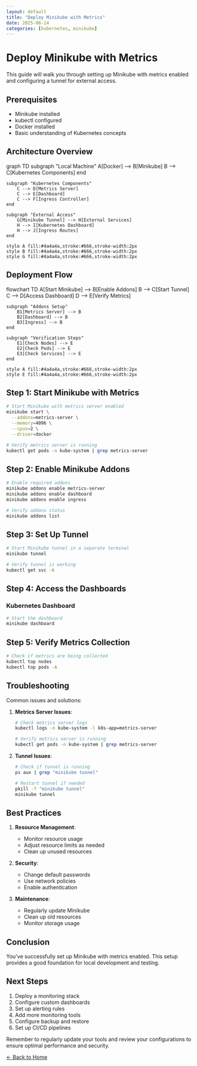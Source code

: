 ```yaml
---
layout: default
title: "Deploy Minikube with Metrics"
date: 2025-06-14
categories: [kubernetes, minikube]
---
```


# Deploy Minikube with Metrics

This guide will walk you through setting up Minikube with metrics enabled and configuring a tunnel for external access.

## Prerequisites

- Minikube installed
- kubectl configured
- Docker installed
- Basic understanding of Kubernetes concepts

## Architecture Overview

<div class="mermaid">
graph TD
    subgraph "Local Machine"
        A[Docker] --> B[Minikube]
        B --> C[Kubernetes Components]
    end
    
    subgraph "Kubernetes Components"
        C --> D[Metrics Server]
        C --> E[Dashboard]
        C --> F[Ingress Controller]
    end
    
    subgraph "External Access"
        G[Minikube Tunnel] --> H[External Services]
        H --> I[Kubernetes Dashboard]
        H --> J[Ingress Routes]
    end
    
    style A fill:#4a4a4a,stroke:#666,stroke-width:2px
    style B fill:#4a4a4a,stroke:#666,stroke-width:2px
    style G fill:#4a4a4a,stroke:#666,stroke-width:2px
</div>

## Deployment Flow

<div class="mermaid">
flowchart TD
    A[Start Minikube] --> B[Enable Addons]
    B --> C[Start Tunnel]
    C --> D[Access Dashboard]
    D --> E[Verify Metrics]
    
    subgraph "Addons Setup"
        B1[Metrics Server] --> B
        B2[Dashboard] --> B
        B3[Ingress] --> B
    end
    
    subgraph "Verification Steps"
        E1[Check Nodes] --> E
        E2[Check Pods] --> E
        E3[Check Services] --> E
    end
    
    style A fill:#4a4a4a,stroke:#666,stroke-width:2px
    style E fill:#4a4a4a,stroke:#666,stroke-width:2px
</div>

## Step 1: Start Minikube with Metrics

```bash
# Start Minikube with metrics server enabled
minikube start \
  --addons=metrics-server \
  --memory=4096 \
  --cpus=2 \
  --driver=docker

# Verify metrics server is running
kubectl get pods -n kube-system | grep metrics-server
```

## Step 2: Enable Minikube Addons

```bash
# Enable required addons
minikube addons enable metrics-server
minikube addons enable dashboard
minikube addons enable ingress

# Verify addons status
minikube addons list
```

## Step 3: Set Up Tunnel

```bash
# Start Minikube tunnel in a separate terminal
minikube tunnel

# Verify tunnel is working
kubectl get svc -A
```

## Step 4: Access the Dashboards

### Kubernetes Dashboard
```bash
# Start the dashboard
minikube dashboard
```

## Step 5: Verify Metrics Collection

```bash
# Check if metrics are being collected
kubectl top nodes
kubectl top pods -A
```

## Troubleshooting

Common issues and solutions:

1. **Metrics Server Issues**:
   ```bash
   # Check metrics server logs
   kubectl logs -n kube-system -l k8s-app=metrics-server
   
   # Verify metrics server is running
   kubectl get pods -n kube-system | grep metrics-server
   ```

2. **Tunnel Issues**:
   ```bash
   # Check if tunnel is running
   ps aux | grep "minikube tunnel"
   
   # Restart tunnel if needed
   pkill -f "minikube tunnel"
   minikube tunnel
   ```

## Best Practices

1. **Resource Management**:
   - Monitor resource usage
   - Adjust resource limits as needed
   - Clean up unused resources

2. **Security**:
   - Change default passwords
   - Use network policies
   - Enable authentication

3. **Maintenance**:
   - Regularly update Minikube
   - Clean up old resources
   - Monitor storage usage

## Conclusion

You've successfully set up Minikube with metrics enabled. This setup provides a good foundation for local development and testing.

## Next Steps

1. Deploy a monitoring stack
2. Configure custom dashboards
3. Set up alerting rules
4. Add more monitoring tools
5. Configure backup and restore
6. Set up CI/CD pipelines

Remember to regularly update your tools and review your configurations to ensure optimal performance and security. 

<div class="back-link">
  <a href="{{ site.baseurl }}/">← Back to Home</a>
</div>